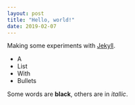 ```yaml
---
layout: post
title: "Hello, world!"
date: 2019-02-07
---
```


Making some experiments with [Jekyll](http://jekyllrb.com). 

* A
* List 
* With
* Bullets

Some words are **black**, others are in _itallic_. 
